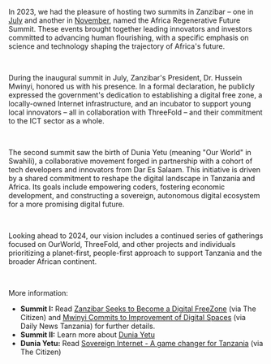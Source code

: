 In 2023, we had the pleasure of hosting two summits in Zanzibar – one in [July](https://www.youtube.com/watch?t=246&si=KYEExcPFHUCU7HKY&v=GIBlmID7g5o&feature=youtu.be) and another in [November](https://www.threefold.io/newsroom/africa-regen-ii/), named the Africa Regenerative Future Summit. These events brought together leading innovators and investors committed to advancing human flourishing, with a specific emphasis on science and technology shaping the trajectory of Africa's future.

<br>

During the inaugural summit in July, Zanzibar's President, Dr. Hussein Mwinyi, honored us with his presence. In a formal declaration, he publicly expressed the government's dedication to establishing a digital free zone, a locally-owned Internet infrastructure, and an incubator to support young local innovators – all in collaboration with ThreeFold – and their commitment to the ICT sector as a whole.

<br>

The second summit saw the birth of Dunia Yetu (meaning "Our World" in Swahili), a collaborative movement forged in partnership with a cohort of tech developers and innovators from Dar Es Salaam. This initiative is driven by a shared commitment to reshape the digital landscape in Tanzania and Africa. Its goals include empowering coders, fostering economic development, and constructing a sovereign, autonomous digital ecosystem for a more promising digital future. 

<br>

Looking ahead to 2024, our vision includes a continued series of gatherings focused on OurWorld, ThreeFold, and other projects and individuals prioritizing a planet-first, people-first approach to support Tanzania and the broader African continent.

<br>

More information: 
<br>

- **Summit I:** Read [Zanzibar Seeks to Become a Digital FreeZone](https://www.thecitizen.co.tz/tanzania/zanzibar/zanzibar-seeks-to-become-digital-freezone--4316150) (via The Citizen) and [Mwinyi Commits to Improvement of Digital Spaces](https://dailynews.co.tz/mwinyi-commits-to-improvement-of-digital-spaces/) (via Daily News Tanzania) for further details.
- **Summit II:** Learn more about [Dunia Yetu](https://www.threefold.io/newsroom/duniayetulaunchdar/) 
- **Dunia Yetu:** Read [Sovereign Internet - A game changer for Tanzania](https://www.thecitizen.co.tz/tanzania/news/national/sovereign-internet-a-game-changer-to-tanzania-startups-ecosystem-growth-449806) (via The Citizen)